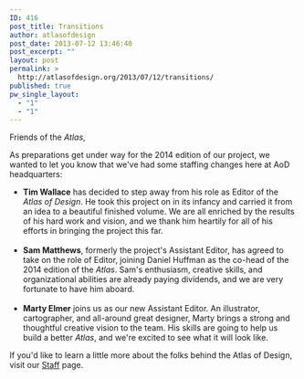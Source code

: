 ```yaml
---
ID: 416
post_title: Transitions
author: atlasofdesign
post_date: 2013-07-12 13:46:40
post_excerpt: ""
layout: post
permalink: >
  http://atlasofdesign.org/2013/07/12/transitions/
published: true
pw_single_layout:
  - "1"
  - "1"
---
```

Friends of the <em>Atlas</em>,

As preparations get under way for the 2014 edition of our project, we wanted to let you know that we've had some staffing changes here at AoD headquarters:
<ul>
	<li><strong>Tim Wallace</strong> has decided to step away from his role as Editor of the <em>Atlas of Design</em>. He took this project on in its infancy and carried it from an idea to a beautiful finished volume. We are all enriched by the results of his hard work and vision, and we thank him heartily for all of his efforts in bringing the project this far.</li>
<br>
	<li><strong>Sam Matthews</strong>, formerly the project's Assistant Editor, has agreed to take on the role of Editor, joining Daniel Huffman as the co-head of the 2014 edition of the <em>Atlas</em>. Sam's enthusiasm, creative skills, and organizational abilities are already paying dividends, and we are very fortunate to have him aboard.</li>
<br>
	<li><strong>Marty Elmer</strong> joins us as our new Assistant Editor. An illustrator, cartographer, and all-around great designer, Marty brings a strong and thoughtful creative vision to the team. His skills are going to help us build a better <em>Atlas</em>, and we're excited to see what it will look like.</li>
</ul>
If you'd like to learn a little more about the folks behind the Atlas of Design, visit our <a title="Staff" href="http://atlasofdesign.org/staff/">Staff</a> page.